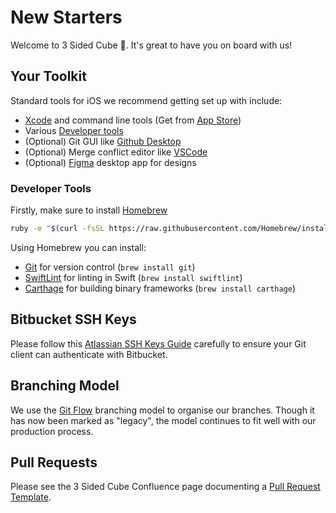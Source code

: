# New Starters
Welcome to 3 Sided Cube 👋. It's great to have you on board with us!

## Your Toolkit
Standard tools for iOS we recommend getting set up with include:

* [Xcode](https://developer.apple.com/xcode/) and command line tools (Get from [App Store](https://apps.apple.com/gb/app/xcode/id497799835))
* Various [Developer tools](#developer-tools)
* (Optional) Git GUI like [Github Desktop](https://desktop.github.com/)
* (Optional) Merge conflict editor like [VSCode](https://code.visualstudio.com/)
* (Optional) [Figma](https://www.figma.com/downloads/) desktop app for designs

### Developer Tools

Firstly, make sure to install [Homebrew](https://brew.sh/)
```bash
ruby -e "$(curl -fsSL https://raw.githubusercontent.com/Homebrew/install/master/install)"
```

Using Homebrew you can install:

* [Git](https://git-scm.com/) for version control (`brew install git`)
* [SwiftLint](https://github.com/realm/SwiftLint) for linting in Swift (`brew install swiftlint`)
* [Carthage](https://github.com/Carthage/Carthage) for building binary frameworks (`brew install carthage`)

## Bitbucket SSH Keys
Please follow this [Atlassian SSH Keys Guide](https://support.atlassian.com/bitbucket-cloud/docs/set-up-an-ssh-key/) carefully to ensure your Git client can authenticate with Bitbucket.

## Branching Model
We use the [Git Flow](https://www.atlassian.com/git/tutorials/comparing-workflows/gitflow-workflow) branching model to organise our branches.
Though it has now been marked as "legacy", the model continues to fit well with our production process.

## Pull Requests
Please see the 3 Sided Cube Confluence page documenting a [Pull Request Template](https://3sidedcube.atlassian.net/l/cp/znE3vJNA).
